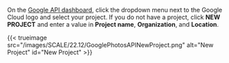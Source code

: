 &NewLine;

On the [Google API dashboard](https://console.cloud.google.com/apis/dashboard), click the dropdown menu next to the Google Cloud logo and select your project. If you do not have a project, click **NEW PROJECT** and enter a value in **Project name**, **Organization**, and **Location**.

{{< trueimage src="/images/SCALE/22.12/GooglePhotosAPINewProject.png" alt="New Project" id="New Project" >}}
